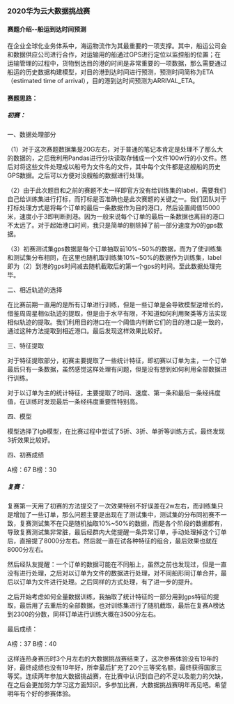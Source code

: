### 2020华为云大数据挑战赛

#### 赛题介绍--船运到达时间预测

在企业全球化业务体系中，海运物流作为其最重要的一项支撑。其中，船运公司会和数据供应公司进行合作，对运输用的船通过GPS进行定位以监控船的位置；在运输管理的过程中，货物到达目的港的时间是非常重要的一项数据，那么需要通过船运的历史数据构建模型，对目的港到达时间进行预测，预测时间简称为ETA（estimated time of arrival），目的港到达时间预测为ARRIVAL_ETA。

#### 赛题思路：

##### 初赛：

一、数据处理部分

（1）对于这次赛题数据集是20G左右，对于普通的笔记本肯定是处理不了那么大的数据的，之后我利用Pandas进行分块读取存储成一个文件100w行的小文件。然后对将这些文件处理成以船号为文件名的文件，其中每个文件都是这艘船的历史GPS数据。之后可以方便对没艘船的数据进行处理。

（2）由于此次题目和之前的赛题不太一样即官方没有给训练集的label，需要我们自己给训练集进行打标，而打标是否准确也是此次赛题的关键之一。我们团队对于打标处理方式是将每个订单的最后一条数据作为目的港口，然后设置阈值15000米，速度小于3即判断到港。因为一般来说每个订单的最后一条数据也离目的港口不太远了。对于起始港口时间，我只是简单的剔除掉了前一部分速度为0的gps数据。

（3）初赛测试集gps数据是每个订单抽取前10%~50%的数据，而为了使训练集和测试集分布相同，在这里也随机取训练集10%~50%的数据作为训练集，label即为（2）到港的gps时间减去随机截取后的第一个gps的时间。至此数据处理完毕。

二、相近轨迹的选择

在比赛前期一直用的是所有订单进行训练，但是一些订单是会导致模型逆增长的，借鉴周周星相似轨迹的提取，但是由于水平有限，不知道如何利用聚类等方法实现相似轨迹的提取。我们利用目的港口在一个阈值内判断它们的目的港口是一致的，通过这种方法提取到相近港口。最后发现这样效果比较好。

三、特征提取

对于特征提取部分，初赛主要提取了一些统计特征，即初赛以订单为主，一个订单最后只有一条数据，虽然感觉这样处理有问题，但是没有想到如何利用全部数据进行训练。

对于以订单为主的统计特征，主要提取了时间、速度、第一条和最后一条经纬度值，在训练时发现最后一条经纬度重要性特别高。

四、模型

模型选择了lgb模型，在比赛过程中尝试了5折、3折、单折等训练方式，最终发现3折效果比较好。

四、初赛成绩

A榜：67  B榜：30



##### 复赛：

复赛第一天用了初赛的方法提交了一次效果特别不好误差在2w左右，而训练集只是增加了一些订单，那么问题主要是出现在了测试集中，测试集的分布同初赛不一致，复赛测试集不在只是随机抽取10%~50%的数据，而是各个阶段的数据都有，导致复赛测试集非常脏，最后经群内大佬提醒一条异常订单，手动处理掉这个订单后，直接提了8000分左右。然后就一直在试各种特征的组合，最后效果也就在8000分左右。

然后经队友提醒：一个订单的数据可能在不同船上，虽然之前也发现过，但是一直没有进行处理，之后对以订单为文件的数据进行处理，对不同船形同订单合并，最后以订单为文件进行处理。之后同样的方式处理，有了进一步的提升。

之后开始考虑如何全量数据训练，我抽取了统计特征的一部分用到gps特征的提取，最后用了去重后的全部数据，也对训练集进行了随机截取，最后在复赛A榜达到2300的分数，同样订单进行训练大概在3500分左右。

最后成绩：

A榜：37     B榜：40



这样连热身赛历时3个月左右的大数据挑战赛结束了，这次参赛体验没有19年的好，最终成绩也没有19年好，所幸最后扩充了20个三等奖名额，最终获得国家三等奖。连续两年参加大数据挑战赛，在比赛中认识到自己的不足以及能力的欠缺，在之后会更加努力学习这方面知识。多参加比赛，大数据挑战赛明年再见吧。希望明年有个好的参赛体验。

















